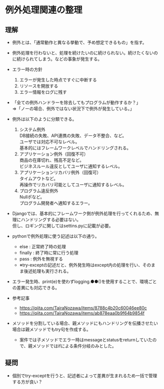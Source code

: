# 例外処理関連の整理

## 理解
- 例外とは、「通常動作と異なる挙動で、予め想定できるもの」を指す。
- 例外処理を行わないと、処理を続けたいのに続けられない。続けたくないのに続けられてしまう。などの事象が発生する。
- エラー時の方針
    1. エラーが発生した時点ですぐに中断する
    2. リソースを開放する
    3. エラー情報をログに残す
- 「全ての例外ハンドラーを除去してもプログラムが動作するか？」<br>⇒「ノーの場合、例外ではない状況下で例外が発生している。」
- 例外は以下のように分類できる。
    1. システム例外<br>DB接続の失敗、API連携の失敗、データ不整合、など。<Br>ユーザでは対応不可なレベル。<br>基本的にはフレームワークレベルでハンドリングされる。
    2. アプリケーション例外（回復不可）<br>商品の在庫切れ、残高不足など。<br>ビジネスルール違反としてユーザに通知するレベル。
    3. アプリケーションリカバリ例外（回復可）<br>タイムアウトなど。<br>再操作でリカバリ可能としてユーザに通知するレベル。
    4. プログラム違反例外<Br>Nullポなど。<br>プログラム開発者へ通知するエラー。
- Djangoでは、基本的にフレームワーク側が例外処理を行ってくれるため、無理にハンドリングする必要はない。<br>但し、ロギングに関してはsettins.pyに記載が必要。
- pythonで例外処理に使う記述は以下の通り。
    - else : 正常終了時の処理
    - finally : 終了時に常に行う処理
    - pass : 例外を無視する
    - ※try-exceptの記述だと、例外発生時はexcept内の処理を行い、そのまま後述処理も実行される。

- エラー発生時、print(e)を使わずlogging.●●()を使用することで、環境ごとの差異にも対応できる。

- 参考記事
    - https://qiita.com/TairaNozawa/items/8788c4b20c60046ee80c
    - https://qiita.com/TairaNozawa/items/ab878eaa0b9f64b9854f

- メソッドを分割している場合、親メソッドにもハンドリングを伝播させたい場合は親メソッドでもtry句を作成する。
    - 案件では子メソッドでエラー時はmessageとstatusをreturnしていたので、親メソッドではifによる条件分岐のみとした。
## 疑問
- 個別でtry-exceptを行うと、記述者によって差異が生まれるため一括で管理する方が良い？